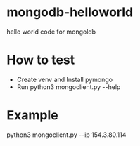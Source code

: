 # mongodb-helloworld
hello world code for mongoldb

# How to test

* Create venv and Install pymongo
* Run python3 mongoclient.py --help

# Example

python3 mongoclient.py --ip 154.3.80.114
